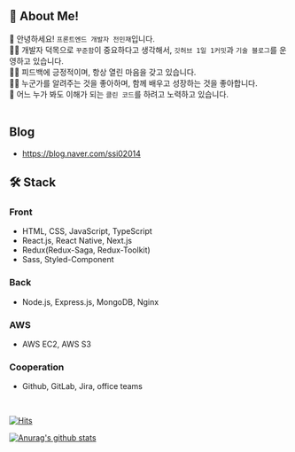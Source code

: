 ## 👦 About Me!
👋 안녕하세요! `프론트엔드 개발자 전민재`입니다. <br />
👨‍💻 개발자 덕목으로 `꾸준함`이 중요하다고 생각해서, `깃허브 1일 1커밋`과 `기술 블로그`를 운영하고 있습니다. <br />
🙆‍♂️ 피드백에 긍정적이며, 항상 열린 마음을 갖고 있습니다. <br />
🏃‍♂️ 누군가를 알려주는 것을 좋아하며, 함께 배우고 성장하는 것을 좋아합니다. <br />
📖 어느 누가 봐도 이해가 되는 `클린 코드`를 하려고 노력하고 있습니다. <br />
<br />

## Blog
- https://blog.naver.com/ssi02014

## 🛠 Stack
### Front
- HTML, CSS, JavaScript, TypeScript
- React.js, React Native, Next.js
- Redux(Redux-Saga, Redux-Toolkit)
- Sass, Styled-Component

### Back
- Node.js, Express.js, MongoDB, Nginx

### AWS
- AWS EC2, AWS S3

### Cooperation
- Github, GitLab, Jira, office teams

<br />

[![Hits](https://hits.seeyoufarm.com/api/count/incr/badge.svg?url=https%3A%2F%2Fgithub.com%2Fssi02014&count_bg=%2379C83D&title_bg=%23555555&icon=compropago.svg&icon_color=%23E7E7E7&title=hits&edge_flat=false)](https://hits.seeyoufarm.com)

[![Anurag's github stats](https://github-readme-stats.vercel.app/api?username=ssi02014)](https://github.com/anuraghazra/github-readme-stats)

